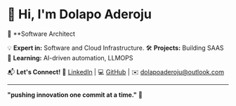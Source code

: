 # 👋 Hi, I'm Dolapo Aderoju  
🚀 **Software Architect

💡 **Expert in:** Software and Cloud Infrastructure. 
🛠️ **Projects:** Building SAAS 
🎯 **Learning:** AI-driven automation, LLMOPS



📬 **Let's Connect!** 💼 [LinkedIn](https://linkedin.com/in/dolapoaderoju) | 💻 [GitHub](https://github.com/ADY247) | ✉️ dolapoaderoju@outlook.com  


---
**"pushing innovation one commit at a time."** 🚀
